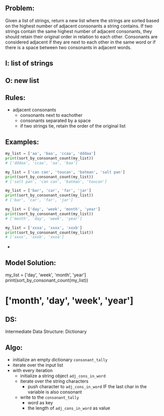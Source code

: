 
## Problem:
Given a list of strings, return a new list where the strings are sorted based on the highest number of adjacent consonants a string contains. If two strings contain the same highest number of adjacent consonants, they should retain their original order in relation to each other. Consonants are considered adjacent if they are next to each other in the same word or if there is a space between two consonants in adjacent words.


## I: list of strings
## O: new list

## Rules:
- adjacent consonants
    - consonants next to eachother
    - consonants separated by a space
    - if two strings tie, retain the order of the original list

## Examples:
```python
my_list = ['aa', 'baa', 'ccaa', 'dddaa']
print(sort_by_consonant_count(my_list))
# ['dddaa', 'ccaa', 'aa', 'baa']

my_list = ['can can', 'toucan', 'batman', 'salt pan']
print(sort_by_consonant_count(my_list))
# ['salt pan', 'can can', 'batman', 'toucan']

my_list = ['bar', 'car', 'far', 'jar']
print(sort_by_consonant_count(my_list))
# ['bar', 'car', 'far', 'jar']

my_list = ['day', 'week', 'month', 'year']
print(sort_by_consonant_count(my_list))
# ['month', 'day', 'week', 'year']

my_list = ['xxxa', 'xxxx', 'xxxb']
print(sort_by_consonant_count(my_list))
# ['xxxx', 'xxxb', 'xxxa']
```

-


## Model Solution:
my_list = ['day', 'week', 'month', 'year']
print(sort_by_consonant_count(my_list))
# ['month', 'day', 'week', 'year']


## DS:
Intermediate Data Structure: Dictionary

## Algo:
- initialize an empty dictionary `consonant_tally`
- iterate over the input list
- with every iteration
    - initialize a string object `adj_cons_in_word`
    - iterate over the string characters
        - push character to `adj_cons_in_word` IF the last char in the variable is also consonant
    - write to the `consonant_tally`
        - word as key
        - the length of `adj_cons_in_word` as value


